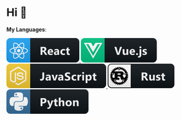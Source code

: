 # Hi 👋

**My Languages**:

<a href="#">
    <img src="assets/react.svg" style="vertical-align:top margin:6px 4px">
</a>  
<a href="#">
    <img src="assets/vue.svg" style="vertical-align:top margin:6px 4px">
</a>  
<a href="#">
    <img src="assets/js.svg" style="vertical-align:top margin:6px 4px">
</a>  
<a href="#">
    <img src="assets/rust.svg" style="vertical-align:top margin:6px 4px">
</a>
<a href="#">
    <img src="assets/python.svg" style="vertical-align:top margin:6px 4px">
</a>  

